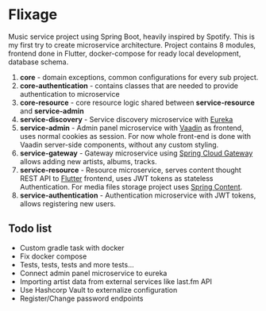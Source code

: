# Flixage
Music service project using Spring Boot, heavily inspired by Spotify. This is my first try to create microservice architecture. 
Project contains 8 modules, frontend done in Flutter, docker-compose for ready local development, database schema.

 1. **core** - domain exceptions, common configurations for every sub project. 
 2. **core-authentication** - contains classes that are needed to provide authentication to microservice
 3. **core-resource** - core resource logic shared between **service-resource** and **service-admin**
 4. **service-discovery** - Service discovery microservice with [Eureka](https://github.com/mechero/spring-boot-eureka)
 5. **service-admin** - Admin panel microservice with [Vaadin](https://vaadin.com/) as frontend, uses normal cookies as session. For now whole front-end is done with Vaadin server-side components, without any custom styling.
 6. **service-gateway** - Gateway microservice using  [Spring Cloud Gateway](https://github.com/spring-cloud/spring-cloud-gateway) allows adding new artists, albums, tracks. 
 7. **service-resource** - Resource microservice, serves content thought REST API to [Flutter](https://flutter.dev/) frontend, uses JWT tokens as stateless Authentication. For media files storage project uses [Spring Content](https://paulcwarren.github.io/spring-content/).
 8. **service-authentication** - Authentication microservice with JWT tokens, allows registering new users. 

## Todo list
- Custom gradle task with docker
- Fix docker compose
- Tests, tests, tests and more tests... 
- Connect admin panel microservice to eureka
- Importing artist data from external services like last.fm API
- Use Hashcorp Vault to externalize configuration
- Register/Change password endpoints